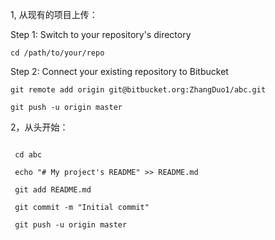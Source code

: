 1, 从现有的项目上传：

Step 1: Switch to your repository's directory

  `cd /path/to/your/repo`
  
Step 2: Connect your existing repository to Bitbucket

  `git remote add origin git@bitbucket.org:ZhangDuo1/abc.git`
  
  `git push -u origin master`
  
2，从头开始：

```git clone git@bitbucket.org:ZhangDuo1/abc.git

 cd abc

 echo "# My project's README" >> README.md

 git add README.md

 git commit -m "Initial commit"

 git push -u origin master
